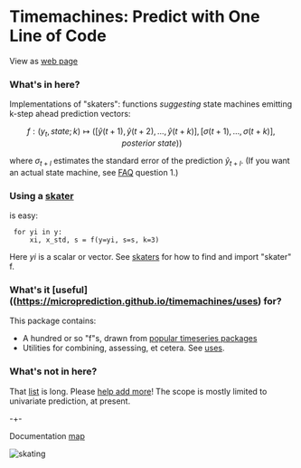 # Timemachines: Predict with One Line of Code 
View as [web page](https://microprediction.github.io/timemachines/)

### What's in here?
Implementations of "skaters": functions *suggesting* state machines emitting k-step ahead prediction vectors:

  $$
    f : (y_t, state; k) \mapsto ( [\hat{y}(t+1),\hat{y}(t+2),\dots,\hat{y}(t+k) ], [\sigma(t+1),\dots,\sigma(t+k)], posterior\ state))
  $$

where $\sigma_{t+l}$ estimates the standard error of the prediction $\hat{y}_{t+l}$. (If you want an actual state machine, 
see [FAQ](https://github.com/microprediction/timemachines/blob/main/FAQ.md) question 1.) 


### Using a [skater](https://microprediction.github.io/timemachines/skaters.html)
is easy:

     for yi in y:
         xi, x_std, s = f(y=yi, s=s, k=3)

Here *yi* is a scalar or vector. See [skaters](https://microprediction.github.io/timemachines/skaters.html) for how
to find and import "skater" f. 

### What's it [useful]((https://microprediction.github.io/timemachines/uses) for?
This package contains:

- A hundred or so "f"s, drawn from [popular timeseries packages](https://microprediction.github.io/timemachines/skaters.html) 
- Utilities for combining, assessing, et cetera. See [uses](https://microprediction.github.io/timemachines/uses).  

### What's not in here?
That [list](https://www.microprediction.com/blog/popular-timeseries-packages) is long. Please [help add more](https://github.com/microprediction/timemachines/issues?q=is%3Aissue+is%3Aopen+label%3A%22create+colab+example%22)! The scope is mostly
limited to univariate prediction, at present. 




-+- 

Documentation [map](https://microprediction.github.io/timemachines/map.html)
 
  


![skating](https://i.imgur.com/elu5muO.png)
